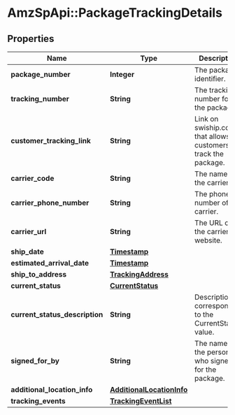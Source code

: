 # AmzSpApi::PackageTrackingDetails

## Properties
Name | Type | Description | Notes
------------ | ------------- | ------------- | -------------
**package_number** | **Integer** | The package identifier. | 
**tracking_number** | **String** | The tracking number for the package. | [optional] 
**customer_tracking_link** | **String** | Link on swiship.com that allows customers to track the package. | [optional] 
**carrier_code** | **String** | The name of the carrier. | [optional] 
**carrier_phone_number** | **String** | The phone number of the carrier. | [optional] 
**carrier_url** | **String** | The URL of the carrier’s website. | [optional] 
**ship_date** | [**Timestamp**](Timestamp.md) |  | [optional] 
**estimated_arrival_date** | [**Timestamp**](Timestamp.md) |  | [optional] 
**ship_to_address** | [**TrackingAddress**](TrackingAddress.md) |  | [optional] 
**current_status** | [**CurrentStatus**](CurrentStatus.md) |  | [optional] 
**current_status_description** | **String** | Description corresponding to the CurrentStatus value. | [optional] 
**signed_for_by** | **String** | The name of the person who signed for the package. | [optional] 
**additional_location_info** | [**AdditionalLocationInfo**](AdditionalLocationInfo.md) |  | [optional] 
**tracking_events** | [**TrackingEventList**](TrackingEventList.md) |  | [optional] 

